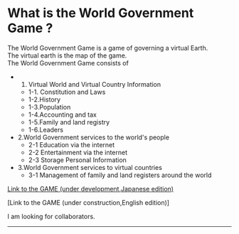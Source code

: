# What is the World Government Game ?

The World Government Game is a game of governing a virtual Earth.<br>
The virtual earth is the map of the game.<br>
The World Government Game consists of
* 1. Virtual World and Virtual Country Information<br>
	* 1-1. Constitution and Laws<br>
	* 1-2.History<br>
	* 1-3.Population<br>
	* 1-4.Accounting and tax<br>
	* 1-5.Family and land registry<br>
	* 1-6.Leaders<br>
* 2.World Government services to the world's people<br>
	* 2-1 Education via the internet
	* 2-2 Entertainment via the internet
	* 2-3 Storage Personal Information
* 3.World Government services to virtual countries<br>
	* 3-1 Management of family and land registers around the world
	
[Link to the GAME (under development,Japanese edition)](http://153.127.39.194/a1/post_index.php)

[Link to the GAME (under construction,English edition)]

I am looking for collaborators.

---
